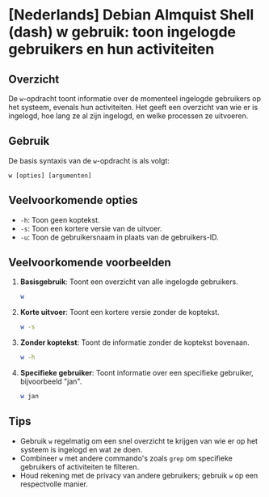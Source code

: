 # [Nederlands] Debian Almquist Shell (dash) w gebruik: toon ingelogde gebruikers en hun activiteiten

## Overzicht
De `w`-opdracht toont informatie over de momenteel ingelogde gebruikers op het systeem, evenals hun activiteiten. Het geeft een overzicht van wie er is ingelogd, hoe lang ze al zijn ingelogd, en welke processen ze uitvoeren.

## Gebruik
De basis syntaxis van de `w`-opdracht is als volgt:

```
w [opties] [argumenten]
```

## Veelvoorkomende opties
- `-h`: Toon geen koptekst.
- `-s`: Toon een kortere versie van de uitvoer.
- `-u`: Toon de gebruikersnaam in plaats van de gebruikers-ID.

## Veelvoorkomende voorbeelden

1. **Basisgebruik**:
   Toont een overzicht van alle ingelogde gebruikers.
   ```bash
   w
   ```

2. **Korte uitvoer**:
   Toont een kortere versie zonder de koptekst.
   ```bash
   w -s
   ```

3. **Zonder koptekst**:
   Toont de informatie zonder de koptekst bovenaan.
   ```bash
   w -h
   ```

4. **Specifieke gebruiker**:
   Toont informatie over een specifieke gebruiker, bijvoorbeeld "jan".
   ```bash
   w jan
   ```

## Tips
- Gebruik `w` regelmatig om een snel overzicht te krijgen van wie er op het systeem is ingelogd en wat ze doen.
- Combineer `w` met andere commando's zoals `grep` om specifieke gebruikers of activiteiten te filteren.
- Houd rekening met de privacy van andere gebruikers; gebruik `w` op een respectvolle manier.